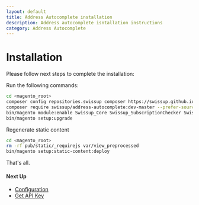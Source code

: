 ```yaml
---
layout: default
title: Address Autocomplete installation
description: Address autocomplete isntallation instructions
category: Address Autocomplete
---
```


# Installation

Please follow next steps to complete the installation:

Run the following commands:

```bash
cd <magento_root>
composer config repositories.swissup composer https://swissup.github.io/packages/
composer require swissup/address-autocomplete:dev-master --prefer-source
bin/magento module:enable Swissup_Core Swissup_SubscriptionChecker Swissup_AddressAutocomplete
bin/magento setup:upgrade
```

Regenerate static content

```bash
cd <magento_root>
rm -rf pub/static/_requirejs var/view_preprocessed
bin/magento setup:static-content:deploy
```

That's all.

#### Next Up

- [Configuration](../configuration/)
- [Get API Key](../get-api-key/)

